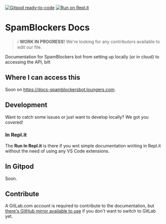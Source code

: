 [![Gitpod ready-to-code](https://img.shields.io/badge/Gitpod-ready--to--code-blue?logo=gitpod)](https://gitpod.io/#https://gitlab.com/AndreiJirohHaliliDev2006/SpamBlockersBot-Docs)
[![Run on Repl.it](https://repl.it/badge/github/AndreiJirohHaliliDev2006/SpamBlockersBot-Docs)](https://repl.it/github/AndreiJirohHaliliDev2006/SpamBlockersBot-Docs)

# SpamBlockers Docs

> :information_source: **WORK IN PROGRESS!** We're looking for any contributors available to edit our file.

Documentation for SpamBlockers bot from setting up locally (or in cloud) to accessing the API, bilt

## Where I can access this

Soon on <https://docs-spamblockersbot.loungers.com>.

## Development

Want to catch some issues or just want to develop locally? We got you covered!

### In Repl.it

The **Run In Repl.it** is there if you wnt simple documentation wiriting in Repl.it without
the need of using any VS Code extensions.

## In Gitpod

Soon.

## Contribute

A GitLab.com account is required to contribute to the documentation, but [there's GitHub mirror available to use] if you don't want to switch to GitLab yet.

[there's GitHub mirror available to use]: https://github.com/AndreiJirohHaliliDev2006/SpamBlockersBot-Docs

